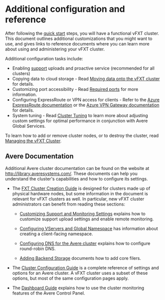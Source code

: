 # Additional configuration and reference 

After following the [quick start](https://github.com/Azure/Avere#quickstart) steps, you will have a functional vFXT cluster. This document outlines additional customizations that you might want to use, and gives links to reference documents where you can learn more about using and administering your vFXT cluster.  

Additional configuration tasks include:

- Enabling [support](#uploads) uploads and proactive service (recommended for all clusters)
- Copying data to cloud storage - Read [Moving data onto the vFXT cluster](getting_data_onto_vfxt.md) for details. 
- Customizing port accessibility - Read [Required ports](required_ports.md) for more information.
- Configuring ExpressRoute or VPN access for clients - Refer to the [Azure ExpressRoute documentation](<https://docs.microsoft.com/en-us/azure/expressroute/>) or the [Azure VPN Gateway documentation](<https://docs.microsoft.com/en-us/azure/vpn-gateway/>) for details. 
- System tuning - Read [Cluster Tuning](tuning.md)  to learn more about adjusting custom settings for optimal performance in conjunction with Avere Global Services.

To learn how to add or remove cluster nodes, or to destroy the cluster, read [Managing the vFXT Cluster](start_stop_vfxt-py.md). 

## Avere Documentation

Additional Avere cluster documentation can be found on the  website at <http://library.averesystems.com/>.  These documents can help you understand the cluster's capabilities and how to configure its settings. 

- The [FXT Cluster Creation Guide](<http://library.averesystems.com/#fxt_cluster>) is designed for clusters made up of physical hardware nodes, but some information in the document is relevant for vFXT clusters as well. In particular, new vFXT cluster administrators can benefit from reading these sections:

    - [Customizing Support and Monitoring Settings](<http://library.averesystems.com/create_cluster/4_8/html/config_support.html#config-support>) <a name="uploads"> </a> explains how to customize support upload settings and enable remote monitoring. 

    - [Configuring VServers and Global Namespace](<http://library.averesystems.com/create_cluster/4_8/html/config_vserver.html#config-vserver>) has information about creating a client-facing namespace.

    - [Configuring DNS for the Avere cluster](<http://library.averesystems.com/create_cluster/4_8/html/config_network.html#dns-overview>) <a name="rrdns"> </a> explains how to configure round-robin DNS.

    - [Adding Backend Storage](<http://library.averesystems.com/create_cluster/4_8/html/config_core_filer.html#add-core-filer>) documents how to add core filers.

- The [Cluster Configuration Guide](<http://library.averesystems.com/#operations>) is a complete reference of settings and options for an Avere cluster. A vFXT cluster uses a subset of these options, but most of the same configuration pages apply.

- The [Dashboard Guide](<http://library.averesystems.com/#operations>) explains how to use the cluster monitoring features of the Avere Control Panel.


